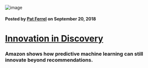 ![image](/blog/images/amazon-scout.png)

#### Posted by [**Pat Ferrel**](mailto:pat@actionml.com) on September 20, 2018

# [Innovation in Discovery](/blog/{{template}})

### Amazon shows how predictive machine learning can still innovate beyond recommendations. 

